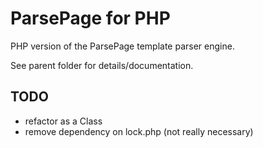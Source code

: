 # ParsePage for PHP
PHP version of the ParsePage template parser engine.

See parent folder for details/documentation.

## TODO
- refactor as a Class
- remove dependency on lock.php (not really necessary)